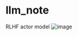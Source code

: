 # llm_note



RLHF
actor model
![image](https://github.com/user-attachments/assets/c9511d6a-182a-4de5-869f-84e658fc5960)




